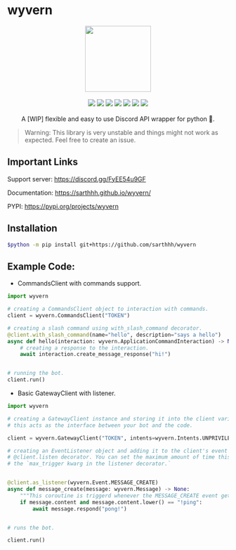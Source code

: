 # wyvern

<p align="center">
<img src="https://raw.githubusercontent.com/sarthhh/wyvern/master/docs/assets/wyvern.png" height=150 width=150><br><br>
<img src="https://img.shields.io/github/license/sarthhh/wyvern?style=flat-square">
<img src="https://img.shields.io/badge/code%20style-black-000000.svg?style=flat-square">
<img src="https://img.shields.io/badge/%20type_checker-pyright-%231674b1?style=flat-square">
<img src="https://img.shields.io/github/stars/sarthhh/wyvern?style=flat-square">
<img src="https://img.shields.io/github/last-commit/sarthhh/wyvern?style=flat-square">
<img src="https://img.shields.io/pypi/pyversions/wyvern?style=flat-square">
<img src="https://img.shields.io/pypi/v/wyvern?style=flat-square">
<br><br>
A [WIP] flexible and easy to use Discord API wrapper for python 🚀.
</p>

> Warning: This library is very unstable and things might not work as expected. Feel free to create an issue.

## Important Links

Support server: https://discord.gg/FyEE54u9GF

Documentation: https://sarthhh.github.io/wyvern/

PYPI: https://pypi.org/projects/wyvern

## Installation
```sh
$python -m pip install git+https://github.com/sarthhh/wyvern
```

## Example Code:

* CommandsClient with commands support.
```py
import wyvern

# creating a CommandsClient object to interaction with commands.
client = wyvern.CommandsClient("TOKEN")

# creating a slash command using with_slash_command decorator.
@client.with_slash_command(name="hello", description="says a hello")
async def hello(interaction: wyvern.ApplicationCommandInteraction) -> None:
    # creating a response to the interaction.
    await interaction.create_message_response("hi!")


# running the bot.
client.run()

```
* Basic GatewayClient with listener. 
```py
import wyvern

# creating a GatewayClient instance and storing it into the client variable.
# this acts as the interface between your bot and the code.

client = wyvern.GatewayClient("TOKEN", intents=wyvern.Intents.UNPRIVILEGED | wyvern.Intents.MESSAGE_CONTENT)

# creating an EventListener object and adding it to the client's event handler using the
# @client.listen decorator. You can set the maximum amount of time this listener will get triggered using
# the `max_trigger kwarg in the listener decorator.`


@client.as_listener(wyvern.Event.MESSAGE_CREATE)
async def message_create(message: wyvern.Message) -> None:
    """This coroutine is triggerd whenever the MESSAGE_CREATE event gets dispatched."""
    if message.content and message.content.lower() == "!ping":
        await message.respond("pong!")


# runs the bot.

client.run()
```